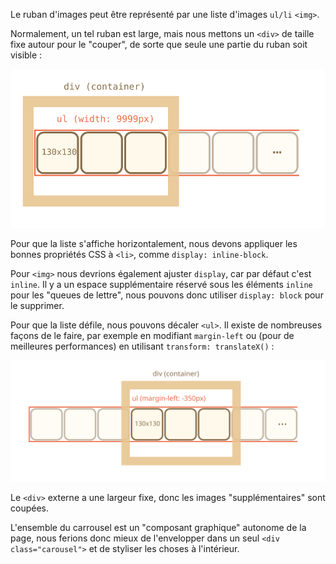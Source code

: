 Le ruban d'images peut être représenté par une liste d'images `ul/li` `<img>`.

Normalement, un tel ruban est large, mais nous mettons un `<div>` de taille fixe autour pour le "couper", de sorte que seule une partie du ruban soit visible :

![](carousel1.svg)

Pour que la liste s'affiche horizontalement, nous devons appliquer les bonnes propriétés CSS à `<li>`, comme `display: inline-block`.

Pour `<img>` nous devrions également ajuster `display`, car par défaut c'est `inline`. Il y a un espace supplémentaire réservé sous les éléments `inline` pour les "queues de lettre", nous pouvons donc utiliser `display: block` pour le supprimer.

Pour que la liste défile, nous pouvons décaler `<ul>`. Il existe de nombreuses façons de le faire, par exemple en modifiant `margin-left` ou (pour de meilleures performances) en utilisant `transform: translateX()` :

![](carousel2.svg)

Le `<div>` externe a une largeur fixe, donc les images "supplémentaires" sont coupées.

L'ensemble du carrousel est un "composant graphique" autonome de la page, nous ferions donc mieux de l'envelopper dans un seul `<div class="carousel">` et de styliser les choses à l'intérieur.

<!--
The images ribbon can be represented as `ul/li` list of images `<img>`.

Normally, such a ribbon is wide, but we put a fixed-size `<div>` around to "cut" it, so that only a part of the ribbon is visible:

![](carousel1.svg)

To make the list show horizontally we need to apply correct CSS properties for `<li>`, like `display: inline-block`.

For `<img>` we should also adjust `display`, because by default it's `inline`. There's extra space reserved under `inline` elements for "letter tails", so we can use `display:block` to remove it.

To do the scrolling, we can shift `<ul>`. There are many ways to do it, for instance by changing `margin-left` or (better performance) use `transform: translateX()`:

![](carousel2.svg)

The outer `<div>` has a fixed width, so "extra" images are cut.

The whole carousel is a self-contained "graphical component" on the page, so we'd better wrap it into a single `<div class="carousel">` and style things inside it.-->
